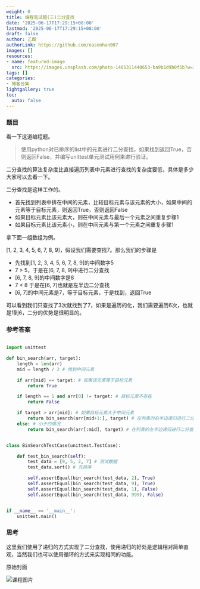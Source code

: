 ```yaml
---
weight: 0
title: 编程笔试题(三)二分查找
date: '2025-06-17T17:29:15+08:00'
lastmod: '2025-06-17T17:29:15+08:00'
draft: false
author: 乙醇
authorLink: https://github.com/easonhan007
images: []
resources:
- name: featured-image
  src: https://images.unsplash.com/photo-1465311440653-ba9b1d9b0f5b?w=300
tags: []
categories:
- 博客合集
lightgallery: true
toc:
  auto: false
---
```




### 题目

看一下这道编程题。

> 使用python对已排序的list中的元素进行二分查找，如果找到返回True，否则返回False，并编写unittest单元测试用例来进行验证。

二分查找的算法复杂度比直接遍历列表中元素进行查找的复杂度要低，具体是多少大家可以去看一下。

二分查找是这样工作的。

* 首先找到列表中排在中间的元素，比较目标元素与该元素的大小，如果中间的元素等于目标元素，则返回True，否则返回False
* 如果目标元素比该元素大，则在中间元素与最后一个元素之间重复步骤1
* 如果目标元素比该元素小，则在中间元素与第一个元素之间重复步骤1

拿下面一组数组为例。

[1, 2, 3, 4, 5, 6, 7, 8, 9]，假设我们需要查找7。那么我们的步骤是

* 先找到[1, 2, 3, 4, 5, 6, 7, 8, 9]的中间数字5
* 7 > 5，于是在[6, 7, 8, 9]中进行二分查找
* [6, 7, 8, 9]的中间数字是8
* 7 < 8 于是在[6, 7]也就是左半边二分查找
* [6, 7]的中间元素是7，等于目标元素，于是找到，返回True

可以看到我们只查找了3次就找到了7，如果是遍历的化，我们需要遍历6次，也就是1到6，二分的优势是很明显的。


### 参考答案

```python

import unittest

def bin_search(arr, target):
    length = len(arr)
    mid = length / 2 # 找到中间元素

    if arr[mid] == target: # 如果该元素等于目标元素
        return True

    if length == 1 and arr[0] != target: # 目标元素不存在
        return False

    if target > arr[mid]: # 如果目标元素大于中间元素
        return bin_search(arr[mid+1:], target) # 在列表的右半边递归进行二分查找
    else: # 小于的情况
        return bin_search(arr[:mid], target) # 在列表的左半边递归进行二分查找


class BinSearchTestCase(unittest.TestCase):

    def test_bin_search(self):
        test_data = [9, 5, 2, 7] # 测试数据
        test_data.sort() # 先排序

        self.assertEqual(bin_search(test_data, 2), True)
        self.assertEqual(bin_search(test_data, 9), True)
        self.assertEqual(bin_search(test_data, 1), False)
        self.assertEqual(bin_search(test_data, 999), False)


if __name__ == '__main__':
    unittest.main()

```

### 思考

这里我们使用了递归的方式实现了二分查找，使用递归的好处是逻辑相对简单直观，当然我们也可以使用循环的方式来实现相同的功能。




原始封面

![课程图片](https://images.unsplash.com/photo-1465311440653-ba9b1d9b0f5b?w=300)

